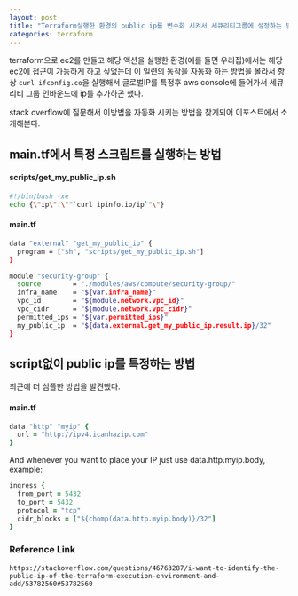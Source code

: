 ```yaml
---
layout: post
title: "Terraform실행한 환경의 public ip를 변수화 시켜서 세큐리티그룹에 설정하는 방법"
categories: terraform
---
```


terraform으로 ec2를 만들고 해당 액션을 실행한 환경(예를 들면 우리집)에서는 해당 ec2에 접근이 가능하게 하고 싶었는데
이 일련의 동작을 자동화 하는 방법을 몰라서 항상 `curl ifconfig.co`을 실행해서 글로벌IP를 특정후
aws console에 들어가서 세큐리티 그룹 인바운드에 ip를 추가하곤 했다.

stack overflow에 질문해서 이방법을 자동화 시키는 방법을 찾게되어 이포스트에서 소개해본다.

## main.tf에서 특정 스크립트를 실행하는 방법

#### scripts/get_my_public_ip.sh

```sh
#!/bin/bash -xe
echo {\"ip\":\""`curl ipinfo.io/ip`"\"}
```

#### main.tf

```sh
data "external" "get_my_public_ip" {
  program = ["sh", "scripts/get_my_public_ip.sh"]
}

module "security-group" {
  source        = "./modules/aws/compute/security-group/"
  infra_name    = "${var.infra_name}"
  vpc_id        = "${module.network.vpc_id}"
  vpc_cidr      = "${module.network.vpc_cidr}"
  permitted_ips = "${var.permitted_ips}"
  my_public_ip  = "${data.external.get_my_public_ip.result.ip}/32"
}
```

## script없이 public ip를 특정하는 방법

최근에 더 심플한 방법을 발견했다.

#### main.tf

```ruby
data "http" "myip" {
  url = "http://ipv4.icanhazip.com"
}
```

And whenever you want to place your IP just use data.http.myip.body, example:

```ruby
ingress {
  from_port = 5432
  to_port = 5432
  protocol = "tcp"
  cidr_blocks = ["${chomp(data.http.myip.body)}/32"]
}
```

### Reference Link

```
https://stackoverflow.com/questions/46763287/i-want-to-identify-the-public-ip-of-the-terraform-execution-environment-and-add/53782560#53782560
```
